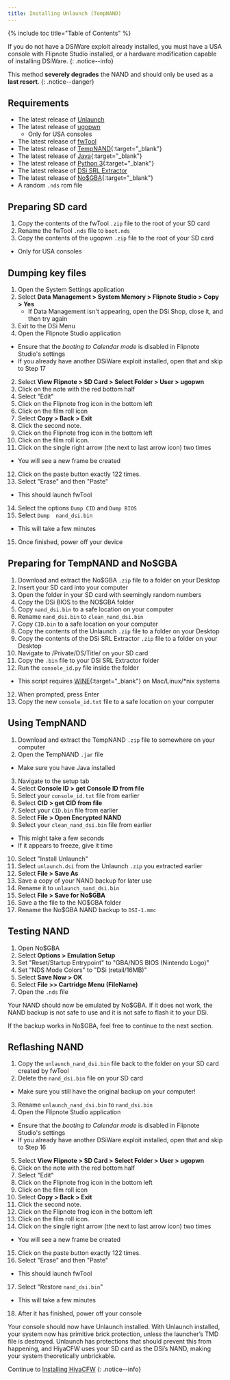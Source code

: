 ```yaml
---
title: Installing Unlaunch (TempNAND)
---
```


{% include toc title="Table of Contents" %}

If you do not have a DSiWare exploit already installed, you must have a USA console with Flipnote Studio installed, or a hardware modification capable of installing DSiWare.
{: .notice--info}

This method **severely degrades** the NAND and should only be used as a **last resort**.
{: .notice--danger}

## Requirements

- The latest release of [Unlaunch](https://problemkaputt.de/unlaunch.zip)
- The latest release of [ugopwn](/assets/files/ugopwn.zip)
  - Only for USA consoles
- The latest release of [fwTool](/assets/files/fwTool_1.6.zip)
- The latest release of [TempNAND](https://github.com/ThisIsDaAccount/TempNand/releases/latest){:target="_blank"}
- The latest release of [Java](https://java.com/en/download/){:target="_blank"}
- The latest release of [Python 3](https://www.python.org/downloads/){:target="_blank"}
- The latest release of [DSi SRL Extractor](/assets/files/dsi_srl_extract.zip)
- The latest release of [No$GBA](http://problemkaputt.de/gba.htm){:target="_blank"}
- A random `.nds` rom file

## Preparing SD card

1. Copy the contents of the fwTool `.zip` file to the root of your SD card
2. Rename the fwTool `.nds` file to `boot.nds`
3. Copy the contents of the ugopwn `.zip` file to the root of your SD card
  - Only for USA consoles

## Dumping key files

1. Open the System Settings application
2. Select **Data Management > System Memory > Flipnote Studio > Copy > Yes**
	- If Data Management isn't appearing, open the DSi Shop, close it, and then try again
3. Exit to the DSi Menu
1. Open the Flipnote Studio application
  - Ensure that the *booting to Calendar mode* is disabled in Flipnote Studio's settings
  - If you already have another DSiWare exploit installed, open that and skip to Step 17
2. Select **View Flipnote > SD Card > Select Folder > User > ugopwn**
3. Click on the note with the red bottom half
4. Select "Edit"
5. Click on the Flipnote frog icon in the bottom left
6. Click on the film roll icon
7. Select **Copy > Back > Exit**
8. Click the second note.
9. Click on the Flipnote frog icon in the bottom left
10. Click on the film roll icon.
11. Click on the single right arrow (the next to last arrow icon) two times
  - You will see a new frame be created
12. Click on the paste button exactly 122 times.
13. Select "Erase" and then "Paste"
  - This should launch fwTool
14. Select the options `Dump CID` and `Dump BIOS`
15. Select `Dump  nand_dsi.bin`
  - This will take a few minutes
15. Once finished, power off your device

## Preparing for TempNAND and No$GBA

1. Download and extract the No$GBA `.zip` file to a folder on your Desktop
2. Insert your SD card into your computer
3. Open the folder in your SD card with seemingly random numbers
4. Copy the DSi BIOS to the NO$GBA folder
4. Copy `nand_dsi.bin` to a safe location on your computer
5. Rename `nand_dsi.bin` to `clean_nand_dsi.bin`
6. Copy `CID.bin` to a safe location on your computer
7. Copy the contents of the Unlaunch `.zip` file to a folder on your Desktop
8. Copy the contents of the DSi SRL Extractor `.zip` file to a folder on your Desktop
9. Navigate to /Private/DS/Title/ on your SD card
10. Copy the `.bin` file to your DSi SRL Extractor folder
11. Run the `console_id.py` file inside the folder
  - This script requires [WINE](https://www.winehq.org/){:target="_blank"} on Mac/Linux/*nix systems
12. When prompted, press Enter
13. Copy the new `console_id.txt` file to a safe location on your computer

## Using TempNAND

1. Download and extract the TempNAND `.zip` file to somewhere on your computer
2. Open the TempNAND `.jar` file
  - Make sure you have Java installed
3. Navigate to the setup tab
4. Select **Console ID > get Console ID from file**
5. Select your `console_id.txt` file from earlier
6. Select **CID > get CID from file**
7. Select your `CID.bin` file from earlier
8. Select **File > Open Encrypted NAND**
9. Select your `clean_nand_dsi.bin` file from earlier
  - This might take a few seconds
  - If it appears to freeze, give it time
10. Select "Install Unlaunch"
11. Select `unlaunch.dsi` from the Unlaunch `.zip` you extracted earlier
12. Select **File > Save As**
13. Save a copy of your NAND backup for later use
14. Rename it to `unlaunch_nand_dsi.bin`
15. Select **File > Save for No$GBA**
16. Save a the file to the NO$GBA folder
17. Rename the No$GBA NAND backup to `DSI-1.mmc`

## Testing NAND

1. Open No$GBA
2. Select **Options > Emulation Setup**
3. Set "Reset/Startup Entrypoint" to "GBA/NDS BIOS (Nintendo Logo)"
4. Set "NDS Mode Colors" to "DSi (retail/16MB)"
5. Select **Save Now > OK**
6. Select **File >> Cartridge Menu (FileName)**
7. Open the `.nds` file

Your NAND should now be emulated by No$GBA. If it does not work, the NAND backup is not safe to use and it is not safe to flash it to your DSi.

If the backup works in No$GBA, feel free to continue to the next section.

## Reflashing NAND

1. Copy the `unlaunch_nand_dsi.bin` file back to the folder on your SD card created by fwTool
2. Delete the `nand_dsi.bin` file on your SD card
  - Make sure you still have the original backup on your computer!
3. Rename `unlaunch_nand_dsi.bin` to `nand_dsi.bin`
4. Open the Flipnote Studio application
  - Ensure that the *booting to Calendar mode* is disabled in Flipnote Studio's settings
  - If you already have another DSiWare exploit installed, open that and skip to Step 16
5. Select **View Flipnote > SD Card > Select Folder > User > ugopwn**
6. Click on the note with the red bottom half
7. Select "Edit"
8. Click on the Flipnote frog icon in the bottom left
9. Click on the film roll icon
10. Select **Copy > Back > Exit**
11. Click the second note.
12. Click on the Flipnote frog icon in the bottom left
13. Click on the film roll icon.
14. Click on the single right arrow (the next to last arrow icon) two times
  - You will see a new frame be created
15. Click on the paste button exactly 122 times.
16. Select "Erase" and then "Paste"
  - This should launch fwTool
17. Select "Restore `nand_dsi.bin`"
  - This will take a few minutes
18. After it has finished, power off your console

Your console should now have Unlaunch installed. With Unlaunch installed, your system now has primitive brick protection, unless the launcher’s TMD file is destroyed. Unlaunch has protections that should prevent this from happening, and HiyaCFW uses your SD card as the DSi’s NAND, making your system theoretically unbrickable.

Continue to [Installing HiyaCFW](installing-hiyacfw)
{: .notice--info}
